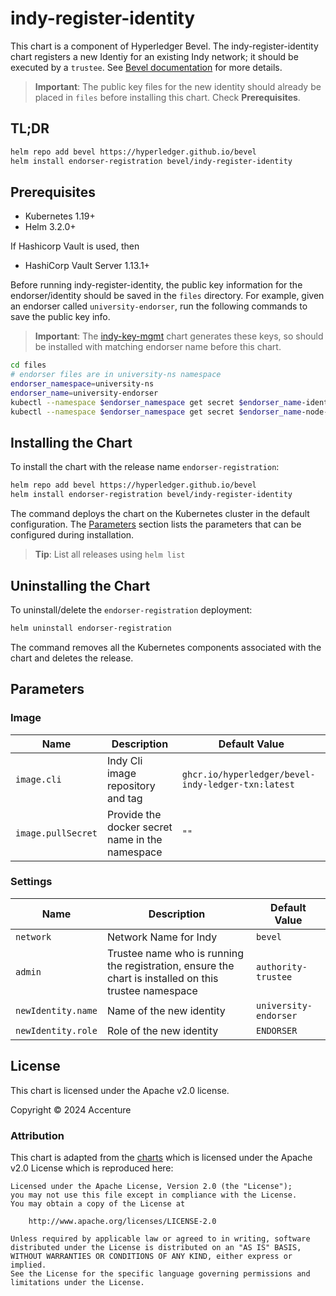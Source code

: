 [//]: # (##############################################################################################)
[//]: # (Copyright Accenture. All Rights Reserved.)
[//]: # (SPDX-License-Identifier: Apache-2.0)
[//]: # (##############################################################################################)

# indy-register-identity

This chart is a component of Hyperledger Bevel. The indy-register-identity chart registers a new Identiy for an existing Indy network; it should be executed by a `trustee`. See [Bevel documentation](https://hyperledger-bevel.readthedocs.io/en/latest/) for more details.

> **Important**: The public key files for the new identity should already be placed in `files` before installing this chart. Check **Prerequisites**.

## TL;DR

```bash
helm repo add bevel https://hyperledger.github.io/bevel
helm install endorser-registration bevel/indy-register-identity
```

## Prerequisites

- Kubernetes 1.19+
- Helm 3.2.0+

If Hashicorp Vault is used, then
- HashiCorp Vault Server 1.13.1+

Before running indy-register-identity, the public key information for the endorser/identity should be saved in the `files` directory. For example, given an endorser called `university-endorser`, run the following commands to save the public key info. 

> **Important**: The [indy-key-mgmt](../indy-key-mgmt/README.md) chart generates these keys, so should be installed with matching endorser name before this chart.

```bash
cd files
# endorser files are in university-ns namespace
endorser_namespace=university-ns
endorser_name=university-endorser
kubectl --namespace $endorser_namespace get secret $endorser_name-identity-public -o jsonpath='{.data.value}' | base64 -d | jq '.["did"]'> $endorser_name-did.json
kubectl --namespace $endorser_namespace get secret $endorser_name-node-public-verif-keys -o jsonpath='{.data.value}' | base64 -d | jq '.["verification-key"]' > $endorser_name-verkey.json

```

## Installing the Chart
To install the chart with the release name `endorser-registration`:

```bash
helm repo add bevel https://hyperledger.github.io/bevel
helm install endorser-registration bevel/indy-register-identity
```

The command deploys the chart on the Kubernetes cluster in the default configuration. The [Parameters](#parameters) section lists the parameters that can be configured during installation.

> **Tip**: List all releases using `helm list`

## Uninstalling the Chart

To uninstall/delete the `endorser-registration` deployment:

```bash
helm uninstall endorser-registration
```

The command removes all the Kubernetes components associated with the chart and deletes the release.

## Parameters
### Image

| Name   | Description    | Default Value   |
| -------------| ---------- | --------- |
| `image.cli`  | Indy Cli image repository and tag  | `ghcr.io/hyperledger/bevel-indy-ledger-txn:latest` |
| `image.pullSecret`    | Provide the docker secret name in the namespace  | `""`            |

### Settings

| Name   | Description  | Default Value |
|--------|---------|-------------|
|`network` | Network Name for Indy | `bevel` |
| `admin` | Trustee name who is running the registration, ensure the chart is installed on this trustee namespace | `authority-trustee` |
| `newIdentity.name` | Name of the new identity | `university-endorser` |
| `newIdentity.role` | Role of the new identity | `ENDORSER` |

## License

This chart is licensed under the Apache v2.0 license.

Copyright &copy; 2024 Accenture

### Attribution

This chart is adapted from the [charts](https://hyperledger.github.io/bevel/) which is licensed under the Apache v2.0 License which is reproduced here:

```
Licensed under the Apache License, Version 2.0 (the "License");
you may not use this file except in compliance with the License.
You may obtain a copy of the License at

    http://www.apache.org/licenses/LICENSE-2.0

Unless required by applicable law or agreed to in writing, software
distributed under the License is distributed on an "AS IS" BASIS,
WITHOUT WARRANTIES OR CONDITIONS OF ANY KIND, either express or implied.
See the License for the specific language governing permissions and
limitations under the License.
```
